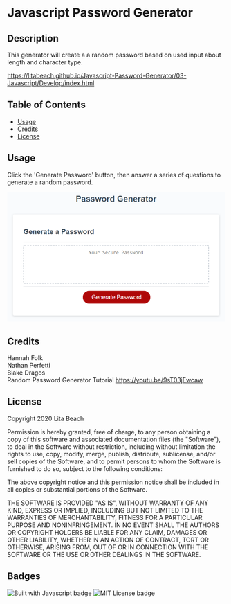 # Javascript Password Generator

## Description 

This generator will create a a random password based on used input about length and character type.

https://litabeach.github.io/Javascript-Password-Generator/03-Javascript/Develop/index.html


## Table of Contents

* [Usage](#usage)
* [Credits](#credits)
* [License](#license)


## Usage 

Click the 'Generate Password' button, then answer a series of questions to generate a random password. 

![Screenshot of a webpage titled 'Password Generator' that contains a text box and button](03-Javascript/Assets/screenshot.png)


## Credits

Hannah Folk <br>
Nathan Perfetti <br>
Blake Dragos <br>
Random Password Generator Tutorial
https://youtu.be/9sT03jEwcaw


## License

Copyright  2020 Lita Beach

Permission is hereby granted, free of charge, to any person obtaining a copy of this software and associated documentation files (the "Software"), to deal in the Software without restriction, including without limitation the rights to use, copy, modify, merge, publish, distribute, sublicense, and/or sell copies of the Software, and to permit persons to whom the Software is furnished to do so, subject to the following conditions:

The above copyright notice and this permission notice shall be included in all copies or substantial portions of the Software.

THE SOFTWARE IS PROVIDED "AS IS", WITHOUT WARRANTY OF ANY KIND, EXPRESS OR IMPLIED, INCLUDING BUT NOT LIMITED TO THE WARRANTIES OF MERCHANTABILITY, FITNESS FOR A PARTICULAR PURPOSE AND NONINFRINGEMENT. IN NO EVENT SHALL THE AUTHORS OR COPYRIGHT HOLDERS BE LIABLE FOR ANY CLAIM, DAMAGES OR OTHER LIABILITY, WHETHER IN AN ACTION OF CONTRACT, TORT OR OTHERWISE, ARISING FROM, OUT OF OR IN CONNECTION WITH THE SOFTWARE OR THE USE OR OTHER DEALINGS IN THE SOFTWARE.

## Badges

![Built with Javascript badge](https://img.shields.io/badge/Built_with-Javascript-green)
![MIT License badge](https://img.shields.io/badge/MIT-License-blue)

